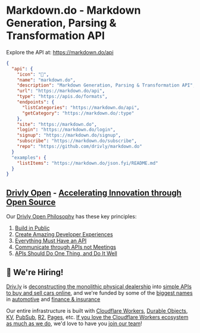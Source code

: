 # Markdown.do - Markdown Generation, Parsing & Transformation API

Explore the API at: <https://markdown.do/api>

```json
{
  "api": {
    "icon": "🚀",
    "name": "markdown.do",
    "description": "Markdown Generation, Parsing & Transformation API",
    "url": "https://markdown.do/api",
    "type": "https://apis.do/formats",
    "endpoints": {
      "listCategories": "https://markdown.do/api",
      "getCategory": "https://markdown.do/:type"
    },
    "site": "https://markdown.do",
    "login": "https://markdown.do/login",
    "signup": "https://markdown.do/signup",
    "subscribe": "https://markdown.do/subscribe",
    "repo": "https://github.com/drivly/markdown.do"
  }
  "examples": {
    "listItems": "https://markdown.do/json.fyi/README.md"
  }
}
```

## [Drivly Open](https://driv.ly/open) - [Accelerating Innovation through Open Source](https://blog.driv.ly/accelerating-innovation-through-open-source)

Our [Drivly Open Philosophy](https://philosophy.do) has these key principles:

1. [Build in Public](https://driv.ly/open/build-in-public)
2. [Create Amazing Developer Experiences](https://driv.ly/open/amazing-developer-experiences)
3. [Everything Must Have an API](https://driv.ly/open/everything-must-have-an-api)
4. [Communicate through APIs not Meetings](https://driv.ly/open/communicate-through-apis-not-meetings)
5. [APIs Should Do One Thing, and Do It Well](https://driv.ly/open/apis-do-one-thing)


##  🚀 We're Hiring!

[Driv.ly](https://driv.ly) is [deconstructing the monolithic physical dealership](https://blog.driv.ly/deconstructing-the-monolithic-physical-dealership) into [simple APIs to buy and sell cars online](https://driv.ly), and we're funded by some of the [biggest names](https://twitter.com/TurnerNovak) in [automotive](https://fontinalis.com/team/#bill-ford) and [finance & insurance](https://www.detroit.vc)

Our entire infrastructure is built with [Cloudflare Workers](https://workers.do), [Durable Objects](https://durable.objects.do), [KV](https://kv.cf), [PubSub](https://pubsub.do), [R2](https://r2.do.cf), [Pages](https://pages.do), etc.  [If you love the Cloudflare Workers ecosystem as much as we do](https://driv.ly/loves/workers), we'd love to have you [join our team](https://careers.do/apply)!



